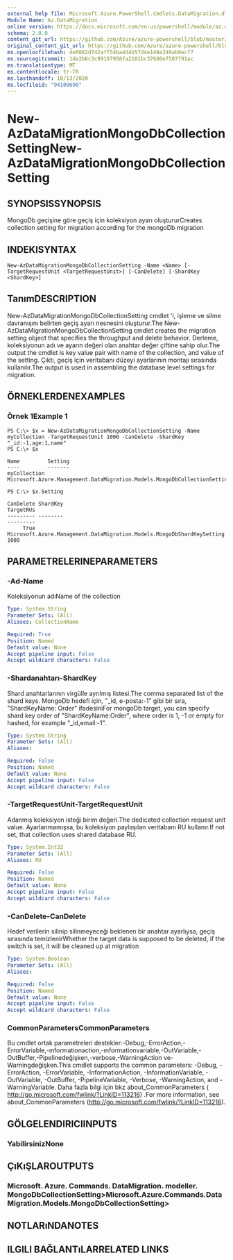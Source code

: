 ```yaml
---
external help file: Microsoft.Azure.PowerShell.Cmdlets.DataMigration.dll-Help.xml
Module Name: Az.DataMigration
online version: https://docs.microsoft.com/en-us/powershell/module/az.datamigration/New-AzDataMigrationMongoDbCollectionSetting
schema: 2.0.0
content_git_url: https://github.com/Azure/azure-powershell/blob/master/src/DataMigration/DataMigration/help/New-AzDataMigrationMongoDbCollectionSetting.md
original_content_git_url: https://github.com/Azure/azure-powershell/blob/master/src/DataMigration/DataMigration/help/New-AzDataMigrationMongoDbCollectionSetting.md
ms.openlocfilehash: 4e0082d742aff54ba4d4b57d4e148e249ab8ecf7
ms.sourcegitcommit: 1de2b6c3c99197958fa2101bc37680e7507f91ac
ms.translationtype: MT
ms.contentlocale: tr-TR
ms.lasthandoff: 10/13/2020
ms.locfileid: "94109690"
---
```

# <span data-ttu-id="8d161-101">New-AzDataMigrationMongoDbCollectionSetting</span><span class="sxs-lookup"><span data-stu-id="8d161-101">New-AzDataMigrationMongoDbCollectionSetting</span></span>

## <span data-ttu-id="8d161-102">SYNOPSIS</span><span class="sxs-lookup"><span data-stu-id="8d161-102">SYNOPSIS</span></span>
<span data-ttu-id="8d161-103">MongoDb geçişine göre geçiş için koleksiyon ayarı oluşturur</span><span class="sxs-lookup"><span data-stu-id="8d161-103">Creates collection setting for migration according for the mongoDb migration</span></span>

## <span data-ttu-id="8d161-104">INDEKI</span><span class="sxs-lookup"><span data-stu-id="8d161-104">SYNTAX</span></span>

```
New-AzDataMigrationMongoDbCollectionSetting -Name <Name> [-TargetRequestUnit <TargetRequestUnit>] [-CanDelete] [-ShardKey <ShardKey>]
```

## <span data-ttu-id="8d161-105">Tanım</span><span class="sxs-lookup"><span data-stu-id="8d161-105">DESCRIPTION</span></span>
<span data-ttu-id="8d161-106">New-AzDataMigrationMongoDbCollectionSetting cmdlet 'i, işleme ve silme davranışını belirten geçiş ayarı nesnesini oluşturur.</span><span class="sxs-lookup"><span data-stu-id="8d161-106">The New-AzDataMigrationMongoDbCollectionSetting cmdlet creates the migration setting object that specifies the throughput and delete behavior.</span></span>
<span data-ttu-id="8d161-107">Derleme, koleksiyonun adı ve ayarın değeri olan anahtar değer çiftine sahip olur.</span><span class="sxs-lookup"><span data-stu-id="8d161-107">The output the cmdlet is key value pair with name of the collection, and value of the setting.</span></span> <span data-ttu-id="8d161-108">Çıktı, geçiş için veritabanı düzeyi ayarlarının montajı sırasında kullanılır.</span><span class="sxs-lookup"><span data-stu-id="8d161-108">The output is used in assembling the database level settings for migration.</span></span>

## <span data-ttu-id="8d161-109">ÖRNEKLERDEN</span><span class="sxs-lookup"><span data-stu-id="8d161-109">EXAMPLES</span></span>

### <span data-ttu-id="8d161-110">Örnek 1</span><span class="sxs-lookup"><span data-stu-id="8d161-110">Example 1</span></span>
```
PS C:\> $x = New-AzDataMigrationMongoDbCollectionSetting -Name myCollection -TargetRequestUnit 1000 -CanDelete -ShardKey "_id:-1,age:1,name"
PS C:\> $x

Name         Setting
----         -------
myCollection Microsoft.Azure.Management.DataMigration.Models.MongoDbCollectionSettings

PS C:\> $x.Setting

CanDelete ShardKey                                                               TargetRUs
--------- --------                                                               ---------
     True Microsoft.Azure.Management.DataMigration.Models.MongoDbShardKeySetting      1000

```

## <span data-ttu-id="8d161-111">PARAMETRELERINE</span><span class="sxs-lookup"><span data-stu-id="8d161-111">PARAMETERS</span></span>

### <span data-ttu-id="8d161-112">-Ad</span><span class="sxs-lookup"><span data-stu-id="8d161-112">-Name</span></span>
<span data-ttu-id="8d161-113">Koleksiyonun adı</span><span class="sxs-lookup"><span data-stu-id="8d161-113">Name of the collection</span></span>

```yaml
Type: System.String
Parameter Sets: (All)
Aliases: CollectionName

Required: True
Position: Named
Default value: None
Accept pipeline input: False
Accept wildcard characters: False
```

### <span data-ttu-id="8d161-114">-Shardanahtarı</span><span class="sxs-lookup"><span data-stu-id="8d161-114">-ShardKey</span></span>
<span data-ttu-id="8d161-115">Shard anahtarlarının virgülle ayrılmış listesi.</span><span class="sxs-lookup"><span data-stu-id="8d161-115">The comma separated list of the shard keys.</span></span> <span data-ttu-id="8d161-116">MongoDb hedefi için, "_id, e-posta:-1" gibi bir sıra, "ShardKeyName: Order" ifadesini</span><span class="sxs-lookup"><span data-stu-id="8d161-116">For mongoDb target, you can specify shard key order of "ShardKeyName:Order", where order is 1, -1 or empty for hashed, for example "_id,email:-1".</span></span>

```yaml
Type: System.String
Parameter Sets: (All)
Aliases:

Required: False
Position: Named
Default value: None
Accept pipeline input: False
Accept wildcard characters: False
```

### <span data-ttu-id="8d161-117">-TargetRequestUnit</span><span class="sxs-lookup"><span data-stu-id="8d161-117">-TargetRequestUnit</span></span>
<span data-ttu-id="8d161-118">Adanmış koleksiyon isteği birim değeri.</span><span class="sxs-lookup"><span data-stu-id="8d161-118">The dedicated collection request unit value.</span></span> <span data-ttu-id="8d161-119">Ayarlanmamışsa, bu koleksiyon paylaşılan veritabanı RU kullanır.</span><span class="sxs-lookup"><span data-stu-id="8d161-119">If not set, that collection uses shared database RU.</span></span>

```yaml
Type: System.Int32
Parameter Sets: (All)
Aliases: RU

Required: False
Position: Named
Default value: None
Accept pipeline input: False
Accept wildcard characters: False
```

### <span data-ttu-id="8d161-120">-CanDelete</span><span class="sxs-lookup"><span data-stu-id="8d161-120">-CanDelete</span></span>
<span data-ttu-id="8d161-121">Hedef verilerin silinip silinmeyeceği beklenen bir anahtar ayarlıysa, geçiş sırasında temizlenir</span><span class="sxs-lookup"><span data-stu-id="8d161-121">Whether the target data is supposed to be deleted, if the switch is set, it will be cleaned up at migration</span></span>

```yaml
Type: System.Boolean
Parameter Sets: (All)
Aliases:

Required: False
Position: Named
Default value: None
Accept pipeline input: False
Accept wildcard characters: False
```


### <span data-ttu-id="8d161-122">CommonParameters</span><span class="sxs-lookup"><span data-stu-id="8d161-122">CommonParameters</span></span>
<span data-ttu-id="8d161-123">Bu cmdlet ortak parametreleri destekler:-Debug,-ErrorAction,-ErrorVariable,-ınformationaction,-ınformationvariable,-OutVariable,-OutBuffer,-Pipelinedeğişken,-verbose,-WarningAction ve-Warningdeğişken.</span><span class="sxs-lookup"><span data-stu-id="8d161-123">This cmdlet supports the common parameters: -Debug, -ErrorAction, -ErrorVariable, -InformationAction, -InformationVariable, -OutVariable, -OutBuffer, -PipelineVariable, -Verbose, -WarningAction, and -WarningVariable.</span></span> <span data-ttu-id="8d161-124">Daha fazla bilgi için bkz about_CommonParameters ( http://go.microsoft.com/fwlink/?LinkID=113216) .</span><span class="sxs-lookup"><span data-stu-id="8d161-124">For more information, see about_CommonParameters (http://go.microsoft.com/fwlink/?LinkID=113216).</span></span>

## <span data-ttu-id="8d161-125">GÖLGELENDIRICI</span><span class="sxs-lookup"><span data-stu-id="8d161-125">INPUTS</span></span>

### <span data-ttu-id="8d161-126">Yabilirsiniz</span><span class="sxs-lookup"><span data-stu-id="8d161-126">None</span></span>

## <span data-ttu-id="8d161-127">ÇıKıŞLAR</span><span class="sxs-lookup"><span data-stu-id="8d161-127">OUTPUTS</span></span>

### <span data-ttu-id="8d161-128">Microsoft. Azure. Commands. DataMigration. modeller. MongoDbCollectionSetting></span><span class="sxs-lookup"><span data-stu-id="8d161-128">Microsoft.Azure.Commands.DataMigration.Models.MongoDbCollectionSetting></span></span>

## <span data-ttu-id="8d161-129">NOTLARıNDA</span><span class="sxs-lookup"><span data-stu-id="8d161-129">NOTES</span></span>

## <span data-ttu-id="8d161-130">ILGILI BAĞLANTıLAR</span><span class="sxs-lookup"><span data-stu-id="8d161-130">RELATED LINKS</span></span>
